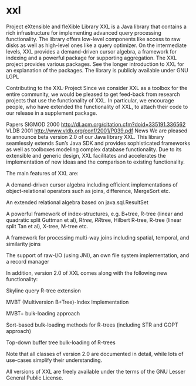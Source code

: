 # xxl
Project
eXtensible and fleXible Library
XXL is a Java library that contains a rich infrastructure for implementing advanced query processing functionality. The library offers low-level components like access to raw disks as well as high-level ones like a query optimizer. On the intermediate levels, XXL provides a demand-driven cursor algebra, a framework for indexing and a powerful package for supporting aggregation. The XXL project provides various packages. See the longer introduction to XXL for an explanation of the packages. The library is publicly available under GNU LGPL

Contributing to the XXL-Project
Since we consider XXL as a toolbox for the entire community, we would be pleased to get feed-back from research projects that use the functionality of XXL. In particular, we encourage people, who have extended the functionality of XXL, to attach their code to our release in a supplement package.

Papers
SIGMOD 2000 http://dl.acm.org/citation.cfm?doid=335191.336562
VLDB 2001 http://www.vldb.org/conf/2001/P039.pdf
News
We are pleased to announce beta version 2.0 of our Java library XXL. This library seamlessly extends Sun’s Java SDK and provides sophisticated frameworks as well as toolboxes modeling complex database functionality. Due to its extensible and generic design, XXL facilitates and accelerates the implementation of new ideas and the comparison to existing functionality.

The main features of XXL are:

A demand-driven cursor algebra including efficient implementations of object-relational operators such as joins, difference, MergeSort etc.

An extended relational algebra based on java.sql.ResultSet

A powerful framework of index-structures, e.g. B+tree, R-tree (linear and quadratic split Guttman et al), R*tree, RR*tree, 
Hilbert R-tree, R-tree (linear split Tan et al), X-tree, M-tree etc.

A framework for processing multi-way joins including spatial, temporal, and similarity joins

The support of raw-I/O (using JNI), an own file system implementation, and a record manager

In addition, version 2.0 of XXL comes along with the following new functionality:

Skyline query R-tree extension

MVBT (Multiversion B+Tree)-Index Implementation

MVBT+ bulk-loading approach

Sort-based bulk-loading methods for R-trees (including STR and GOPT approach)

Top-down buffer tree bulk-loading of R-trees

Note that all classes of version 2.0 are documented in detail, while lots of use-cases simplify their understanding.

All versions of XXL are freely available under the terms of the GNU Lesser General Public License.
